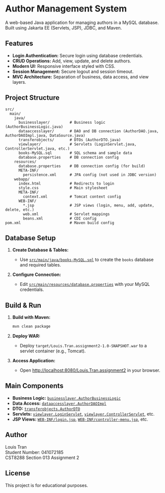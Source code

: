 # Author Management System

A web-based Java application for managing authors in a MySQL database. Built using Jakarta EE (Servlets, JSP), JDBC, and Maven.

## Features

- **Login Authentication:** Secure login using database credentials.
- **CRUD Operations:** Add, view, update, and delete authors.
- **Modern UI:** Responsive interface styled with CSS.
- **Session Management:** Secure logout and session timeout.
- **MVC Architecture:** Separation of business, data access, and view layers.

## Project Structure

```
src/
  main/
    java/
      businesslayer/         # Business logic (AuthorBusinessLogic.java)
      dataaccesslayer/       # DAO and DB connection (AuthorDAO.java, AuthorDAOImpl.java, DataSource.java)
      transferobjects/       # DTOs (AuthorDTO.java)
      viewlayer/             # Servlets (LoginServlet.java, ControllerServlet.java, etc.)
      books-MySQL.sql        # SQL schema and sample data
      database.properties    # DB connection config
    resources/
      database.properties    # DB connection config (for build)
      META-INF/
        persistence.xml      # JPA config (not used in JDBC version)
    webapp/
      index.html             # Redirects to login
      style.css              # Main stylesheet
      META-INF/
        context.xml          # Tomcat context config
      WEB-INF/
        *.jsp                # JSP views (login, menu, add, update, delete, etc.)
        web.xml              # Servlet mappings
        beans.xml            # CDI config
pom.xml                      # Maven build config
```

## Database Setup

1. **Create Database & Tables:**
   - Use [`src/main/java/books-MySQL.sql`](src/main/java/books-MySQL.sql) to create the `books` database and required tables.

2. **Configure Connection:**
   - Edit [`src/main/resources/database.properties`](src/main/resources/database.properties) with your MySQL credentials.

## Build & Run

1. **Build with Maven:**
   ```sh
   mvn clean package
   ```

2. **Deploy WAR:**
   - Deploy `target/Louis.Tran.assignment2-1.0-SNAPSHOT.war` to a servlet container (e.g., Tomcat).

3. **Access Application:**
   - Open [http://localhost:8080/Louis.Tran.assignment2](http://localhost:8080/Louis.Tran.assignment2) in your browser.

## Main Components

- **Business Logic:** [`businesslayer.AuthorBusinessLogic`](src/main/java/businesslayer/AuthorBusinessLogic.java)
- **Data Access:** [`dataaccesslayer.AuthorDAOImpl`](src/main/java/dataaccesslayer/AuthorDAOImpl.java)
- **DTO:** [`transferobjects.AuthorDTO`](src/main/java/transferobjects/AuthorDTO.java)
- **Servlets:** [`viewlayer.LoginServlet`](src/main/java/viewlayer/LoginServlet.java), [`viewlayer.ControllerServlet`](src/main/java/viewlayer/ControllerServlet.java), etc.
- **JSP Views:** [`WEB-INF/login.jsp`](src/main/webapp/WEB-INF/login.jsp), [`WEB-INF/controller-menu.jsp`](src/main/webapp/WEB-INF/controller-menu.jsp), etc.

## Author

Louis Tran  
Student Number: 041072185  
CST8288 Section 013 Assignment 2

## License

This project is for educational purposes.
